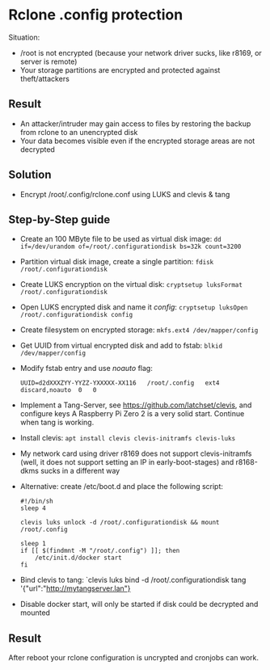 # Rclone .config protection

Situation:
* /root is not encrypted (because your network driver sucks, like r8169, or server is remote)
* Your storage partitions are encrypted and protected against theft/attackers

## Result
* An attacker/intruder may gain access to files by restoring the backup from rclone to an unencrypted disk
* Your data becomes visible even if the encrypted storage areas are not decrypted

## Solution
* Encrypt /root/.config/rclone.conf using LUKS and clevis & tang

## Step-by-Step guide
- Create an 100 MByte file to be used as virtual disk image:
  `dd if=/dev/urandom of=/root/.configurationdisk bs=32k count=3200`
- Partition virtual disk image, create a single partition:
  `fdisk  /root/.configurationdisk`
- Create LUKS encryption on the virtual disk:
  `cryptsetup luksFormat /root/.configurationdisk`
- Open LUKS encrypted disk and name it *config*:
  `cryptsetup luksOpen /root/.configurationdisk config`
- Create filesystem on encrypted storage:
  `mkfs.ext4 /dev/mapper/config`
- Get UUID from virtual encrypted disk and add to fstab:
  `blkid /dev/mapper/config`
- Modify fstab entry and use *noauto* flag:
  
  ```UUID=d2dXXXZYY-YYZZ-YXXXXX-XX116	/root/.config	ext4	discard,noauto	0	0```
- Implement a Tang-Server, see https://github.com/latchset/clevis, and configure keys
  A Raspberry Pi Zero 2 is a very solid start. Continue when tang is working.
- Install clevis: `apt install clevis clevis-initramfs clevis-luks`
- My network card using driver r8169 does not support clevis-initramfs (well, it does not support setting an IP in early-boot-stages) and r8168-dkms sucks in a different way
- Alternative: create /etc/boot.d and place the following script:

  ````
  #!/bin/sh
  sleep 4
  
  clevis luks unlock -d /root/.configurationdisk && mount /root/.config
  
  sleep 1
  if [[ $(findmnt -M "/root/.config") ]]; then
      /etc/init.d/docker start
  fi
  ````
- Bind clevis to tang: `clevis luks bind -d /root/.configurationdisk tang '{"url":"http://mytangserver.lan"}
- Disable docker start, will only be started if disk could be decrypted and mounted

## Result
After reboot your rclone configuration is uncrypted and cronjobs can work. 
